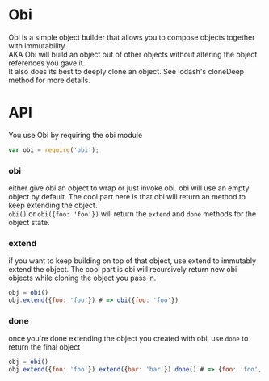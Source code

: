 Obi
===

Obi is a simple object builder that allows you to compose objects together with immutability.  
AKA Obi will build an object out of other objects without altering the object references you gave it.  
It also does its best to deeply clone an object. See lodash's cloneDeep method for more details.

# API
You use Obi by requiring the obi module
```javascript
var obi = require('obi');
```

### obi
either give obi an object to wrap or just invoke obi.
obi will use an empty object by default.
The cool part here is that obi will return an method to keep extending the object.  
```obi()``` or ```obi({foo: 'foo'})``` will return the ```extend``` and ```done``` methods for the object state.


### extend
if you want to keep building on top of that object, use extend to immutably extend the object.
The cool part is obi will recursively return new obi objects while cloning the object you pass in.
```javascript
obj = obi()
obj.extend({foo: 'foo'}) # => obi({foo: 'foo'})
```


### done
once you're done extending the object you created with obi, use ```done``` to return the final object
```javascript
obj = obi()
obj.extend({foo: 'foo'}).extend({bar: 'bar'}).done() # => {foo: 'foo', bar: 'bar'}
```
